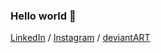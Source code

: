 ### Hello world 👋

[LinkedIn](https://www.linkedin.com/in/andr3reis/) / 
[Instagram](https://www.instagram.com/andr3reis/) / 
[deviantART](https://www.deviantart.com/evilfriend/)


<!--
**andre-reis/andre-reis** is a ✨ _special_ ✨ repository because its `README.md` (this file) appears on your GitHub profile.

Here are some ideas to get you started:

- 🔭 I’m currently working on ...
- 🌱 I’m currently learning ...
- 👯 I’m looking to collaborate on ...
- 🤔 I’m looking for help with ...
- 💬 Ask me about ...
- 📫 How to reach me: ...
- 😄 Pronouns: ...
- ⚡ Fun fact: ...
-->
